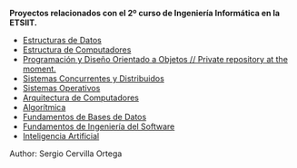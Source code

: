  **Proyectos relacionados con el 2º curso de Ingeniería Informática en la ETSIIT.**
 
 * [Estructuras de Datos](/ED)
 * [Estructura de Computadores](/EC)
 * [Programación y Diseño Orientado a Objetos // Private repository at the moment.](/PDOO)
 * [Sistemas Concurrentes y Distribuidos](/SCD)
 * [Sistemas Operativos](/SO)
 * [Arquitectura de Computadores](/AC)
 * [Algorítmica](/AL)
 * [Fundamentos de Bases de Datos](/FBD)
 * [Fundamentos de Ingeniería del Software](/FIS)
 * [Inteligencia Artificial](/IA)


 
 



Author: Sergio Cervilla Ortega
